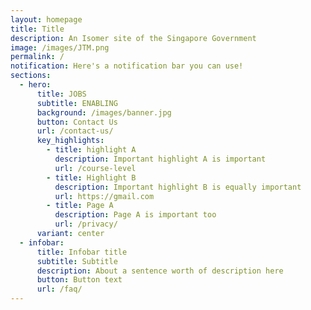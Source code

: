 ```yaml
---
layout: homepage
title: Title
description: An Isomer site of the Singapore Government
image: /images/JTM.png
permalink: /
notification: Here's a notification bar you can use!
sections:
  - hero:
      title: JOBS
      subtitle: ENABLING
      background: /images/banner.jpg
      button: Contact Us
      url: /contact-us/
      key_highlights:
        - title: highlight A
          description: Important highlight A is important
          url: /course-level
        - title: Highlight B
          description: Important highlight B is equally important
          url: https://gmail.com
        - title: Page A
          description: Page A is important too
          url: /privacy/
      variant: center
  - infobar:
      title: Infobar title
      subtitle: Subtitle
      description: About a sentence worth of description here
      button: Button text
      url: /faq/
---
```


